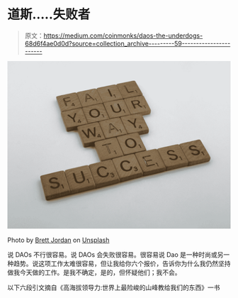 # 道斯…..失败者

> 原文：<https://medium.com/coinmonks/daos-the-underdogs-68d6f4ae0d0d?source=collection_archive---------59----------------------->

![](img/b0f40366c572ca97730baa006b5c2bfc.png)

Photo by [Brett Jordan](https://unsplash.com/@brett_jordan?utm_source=medium&utm_medium=referral) on [Unsplash](https://unsplash.com?utm_source=medium&utm_medium=referral)

说 DAOs 不行很容易。说 DAOs 会失败很容易。很容易说 Dao 是一种时尚或另一种趋势。说这项工作太难很容易，但让我给你六个报价，告诉你为什么我仍然坚持做我今天做的工作。是我不确定，是的，但怀疑他们；我不会。

以下六段引文摘自《高海拔领导力:世界上最险峻的山峰教给我们的东西》一书